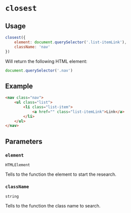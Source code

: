 # `closest`

## Usage

```javascript
closest({
    element: document.querySelector('.list-itemLink'),
    className: 'nav'
})
```

Will return the following HTML element:

```javascript
document.querySelector('.nav')
```

## Example

```html
<nav class="nav">
    <ul class="list">
        <li class="list-item">
            <a href="" class="list-itemLink">Link</a>
        </li>
    </ul>
</nav>
```

## Parameters

### `element`

`HTMLElement`

Tells to the function the element to start the research.

### `className`

`string`

Tells to the function the class name to search.
